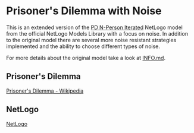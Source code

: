 # Prisoner's Dilemma with Noise

This is an extended version of the [PD N-Person Iterated](http://ccl.northwestern.edu/netlogo/models/PDN-PersonIterated) NetLogo model from the official NetLogo Models Library with a focus on noise. In addition to the original model there are several more noise resistant strategies implemented and the ability to choose different types of noise.

For more details about the original model take a look at [INFO.md](INFO.md).

## Prisoner's Dilemma
[Prisoner's Dilemma - Wikipedia](http://en.wikipedia.org/wiki/Prisoner's_dilemma)

## NetLogo
[NetLogo](http://ccl.northwestern.edu/netlogo/)
